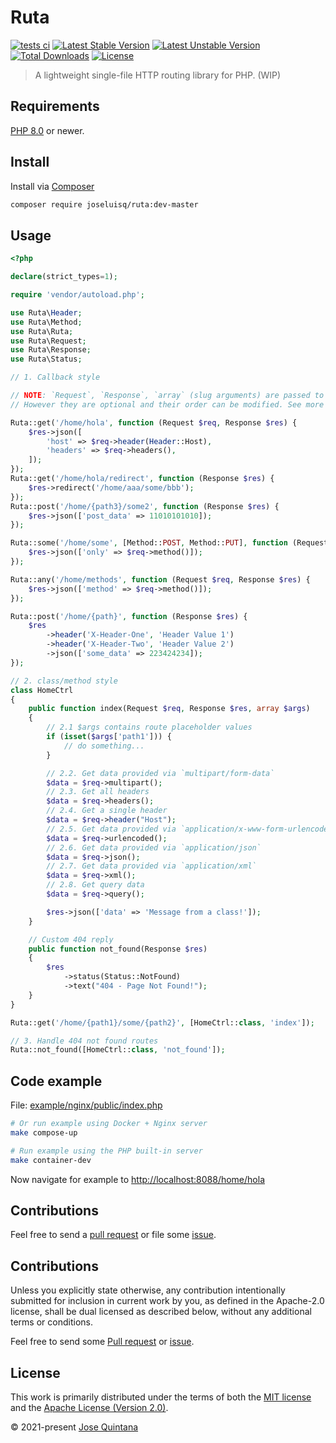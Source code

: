 # Ruta

[![tests ci](https://github.com/joseluisq/ruta/actions/workflows/tests.yml/badge.svg?branch=master)](https://github.com/joseluisq/ruta/actions/workflows/tests.yml) [![Latest Stable Version](https://poser.pugx.org/joseluisq/ruta/version)](https://packagist.org/packages/joseluisq/ruta) [![Latest Unstable Version](https://poser.pugx.org/joseluisq/ruta/v/unstable)](//packagist.org/packages/joseluisq/ruta) [![Total Downloads](https://poser.pugx.org/joseluisq/ruta/downloads)](https://packagist.org/packages/joseluisq/ruta) [![License](https://poser.pugx.org/joseluisq/ruta/license)](https://packagist.org/packages/joseluisq/ruta)

> A lightweight single-file HTTP routing library for PHP. (WIP)

## Requirements

[PHP 8.0](https://www.php.net/releases/8.0/en.php) or newer.

## Install

Install via [Composer](https://packagist.org/packages/joseluisq/ruta)

```sh
composer require joseluisq/ruta:dev-master
```

## Usage

```php
<?php

declare(strict_types=1);

require 'vendor/autoload.php';

use Ruta\Header;
use Ruta\Method;
use Ruta\Ruta;
use Ruta\Request;
use Ruta\Response;
use Ruta\Status;

// 1. Callback style

// NOTE: `Request`, `Response`, `array` (slug arguments) are passed to the callback.
// However they are optional and their order can be modified. See more examples below.

Ruta::get('/home/hola', function (Request $req, Response $res) {
    $res->json([
        'host' => $req->header(Header::Host),
        'headers' => $req->headers(),
    ]);
});
Ruta::get('/home/hola/redirect', function (Response $res) {
    $res->redirect('/home/aaa/some/bbb');
});
Ruta::post('/home/{path3}/some2', function (Response $res) {
    $res->json(['post_data' => 11010101010]);
});

Ruta::some('/home/some', [Method::POST, Method::PUT], function (Request $req, Response $res) {
    $res->json(['only' => $req->method()]);
});

Ruta::any('/home/methods', function (Request $req, Response $res) {
    $res->json(['method' => $req->method()]);
});

Ruta::post('/home/{path}', function (Response $res) {
    $res
        ->header('X-Header-One', 'Header Value 1')
        ->header('X-Header-Two', 'Header Value 2')
        ->json(['some_data' => 223424234]);
});

// 2. class/method style
class HomeCtrl
{
    public function index(Request $req, Response $res, array $args)
    {
        // 2.1 $args contains route placeholder values
        if (isset($args['path1'])) {
            // do something...
        }

        // 2.2. Get data provided via `multipart/form-data` 
        $data = $req->multipart();
        // 2.3. Get all headers
        $data = $req->headers();
        // 2.4. Get a single header
        $data = $req->header("Host");
        // 2.5. Get data provided via `application/x-www-form-urlencoded` 
        $data = $req->urlencoded();
        // 2.6. Get data provided via `application/json`
        $data = $req->json();
        // 2.7. Get data provided via `application/xml`
        $data = $req->xml();
        // 2.8. Get query data
        $data = $req->query();

        $res->json(['data' => 'Message from a class!']);
    }

    // Custom 404 reply
    public function not_found(Response $res)
    {
        $res
            ->status(Status::NotFound)
            ->text("404 - Page Not Found!");
    }
}

Ruta::get('/home/{path1}/some/{path2}', [HomeCtrl::class, 'index']);

// 3. Handle 404 not found routes
Ruta::not_found([HomeCtrl::class, 'not_found']);
```

## Code example

File: [example/nginx/public/index.php](example/nginx/public/index.php)

```sh
# Or run example using Docker + Nginx server
make compose-up
```

```sh
# Run example using the PHP built-in server
make container-dev
```

Now navigate for example to [http://localhost:8088/home/hola](http://localhost:8088/home/hola)

## Contributions

Feel free to send a [pull request](https://github.com/joseluisq/ruta/pulls) or file some [issue](https://github.com/joseluisq/ruta/issues).

## Contributions

Unless you explicitly state otherwise, any contribution intentionally submitted for inclusion in current work by you, as defined in the Apache-2.0 license, shall be dual licensed as described below, without any additional terms or conditions.

Feel free to send some [Pull request](https://github.com/joseluisq/ruta/pulls) or [issue](https://github.com/joseluisq/ruta/issues).

## License

This work is primarily distributed under the terms of both the [MIT license](LICENSE-MIT) and the [Apache License (Version 2.0)](LICENSE-APACHE).

© 2021-present [Jose Quintana](https://git.io/joseluisq)
